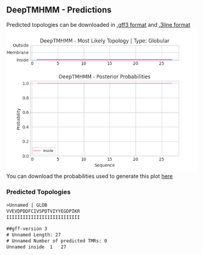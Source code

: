 ## DeepTMHMM - Predictions
Predicted topologies can be downloaded in [.gff3 format](TMRs.gff3) and [.3line format](predicted_topologies.3line)
![picture](plot.png)
You can download the probabilities used to generate this plot [here](Unnamed_probs.csv)
### Predicted Topologies
```
>Unnamed | GLOB
VVEVDPDDFCIVSPDTVIYYEGDPIKR
IIIIIIIIIIIIIIIIIIIIIIIIIII

```


```
##gff-version 3
# Unnamed Length: 27
# Unnamed Number of predicted TMRs: 0
Unnamed	inside	1	27				

```
